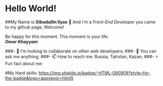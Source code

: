 # <h1>Hello World!</h1> 
 ##My Name is **Gibadullin Ilyas** 👋 And i'm a *Front-End Developer* you came to my github page, Welcome!
 
  Be happy for this moment. This moment is your life.<br>
   ***Omar Khayyam***
   
###- 👯 I’m looking to collaborate on other web developers;
###- 💬 You can ask me anything;
###- 📫 How to reach me: Russia, Tatrstan, Kazan;
###- ⚡ Fun fact about me: 


 #My Hard skills:
https://img.shields.io/badge/-HTML-090909?style=for-the-badge&logo=appveyor=html5
